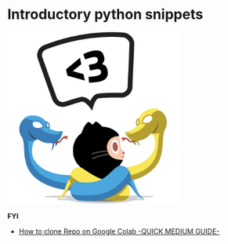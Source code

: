 # Introductory python snippets
<img src="https://github.com/Intel-89/other/blob/master/Repo_Resources/Octocat_Python.png" width="350">

**FYI**
* [How to clone Repo on Google Colab -QUICK MEDIUM GUIDE-](https://medium.com/@ashwindesilva/how-to-use-google-colaboratory-to-clone-a-github-repository-e07cf8d3d22b)
